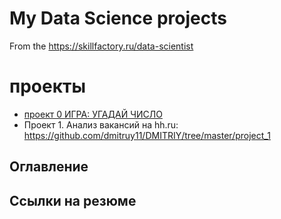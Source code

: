  # My Data Science projects

From  the  https://skillfactory.ru/data-scientist
# проекты
* [проект 0 ИГРА: УГАДАЙ ЧИСЛО](https://github.com/dmitruy11/DMITRIY/blob/master/project_0)
* Проект 1. Анализ вакансий на hh.ru: https://github.com/dmitruy11/DMITRIY/tree/master/project_1
## Оглавление
## Ссылки на резюме
